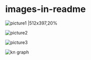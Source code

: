 # images-in-readme

![picture1 |512x397,20%](https://user-images.githubusercontent.com/44629798/49055001-1996d700-f1c4-11e8-9a79-7caecd8d1672.png)

![picture2](https://user-images.githubusercontent.com/44629798/49056191-a6dc2a80-f1c8-11e8-848b-2f89d2d36b6a.png)

![picture3](https://user-images.githubusercontent.com/44629798/49056314-47324f00-f1c9-11e8-88ec-51808ca3d4fe.png)

![kn graph](https://user-images.githubusercontent.com/44629798/49056361-75b02a00-f1c9-11e8-95f9-b1e6b693fb26.png)
